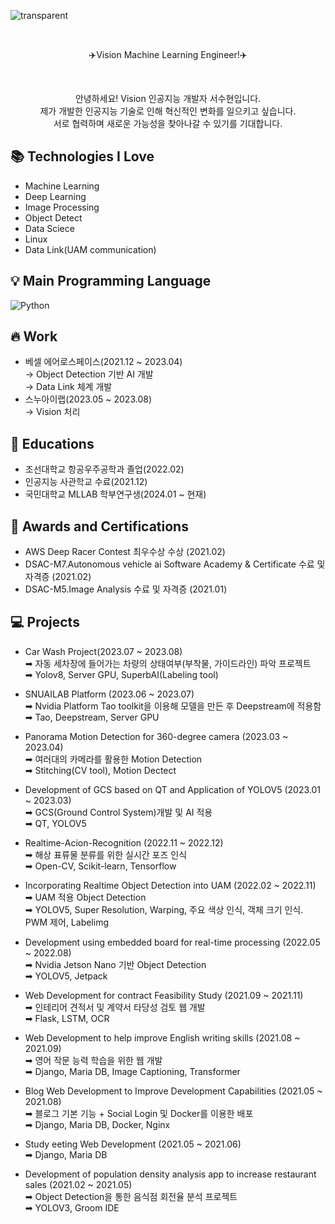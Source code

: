 <p align= "center">

![transparent](https://capsule-render.vercel.app/api?type=transparent&fontColor=703ee5&text=Soohyeon's%20GitHub%20&height=150&fontSize=60&desc=Welcome!&descAlignY=75&descAlign=60)
</p>

<br>

<p align = "center">
✈️Vision Machine Learning Engineer!✈️
</p> 

<br>

<p align= "center">
안녕하세요! Vision 인공지능 개발자 서수현입니다.<br>
제가 개발한 인공지능 기술로 인해 혁신적인 변화를 일으키고 싶습니다.<br>
서로 협력하며 새로운 가능성을 찾아나갈 수 있기를 기대합니다.<br>
</p>

## 📚 Technologies I Love

- Machine Learning
- Deep Learning
- Image Processing
- Object Detect
- Data Sciece
- Linux
- Data Link(UAM communication)

## 💡 Main Programming Language
<img alt="Python" src="https://img.shields.io/badge/python%20-%2314354C.svg?&style=for-the-badge&logo=python&logoColor=white"/>

## 🔥 Work

 - 베셀 에어로스페이스(2021.12 ~ 2023.04)<br>
   → Object Detection 기반 AI 개발<br>
   → Data Link 체계 개발<br>
 - 스누아이랩(2023.05 ~ 2023.08)<br>
   → Vision 처리
   
## 🏫 Educations

- 조선대학교 항공우주공학과 졸업(2022.02)
- 인공지능 사관학교 수료(2021.12)
- 국민대학교 MLLAB 학부연구생(2024.01 ~ 현재)

## 🙋 Awards and Certifications 

- AWS Deep Racer Contest 최우수상 수상 (2021.02)
- DSAC-M7.Autonomous vehicle ai Software Academy & Certificate 수료 및 자격증 (2021.02)
- DSAC-M5.Image Analysis 수료 및 자격증 (2021.01)

## 💻 Projects

-  Car Wash Project(2023.07 ~ 2023.08)<br>
   ➡ 자동 세차장에 들어가는 차량의 상태여부(부착물, 가이드라인) 파악 프로젝트<br>
   ➡ Yolov8, Server GPU, SuperbAI(Labeling tool) <br>

- SNUAILAB Platform (2023.06 ~ 2023.07)<br>
   ➡ Nvidia Platform Tao toolkit을 이용해 모델을 만든 후 Deepstream에 적용함<br>
   ➡ Tao, Deepstream, Server GPU <br>

 - Panorama Motion Detection for 360-degree camera (2023.03 ~ 2023.04)<br>
   ➡ 여러대의 카메라를 활용한 Motion Detection<br>
   ➡ Stitching(CV tool), Motion Dectect<br>
   
 - Development of GCS based on QT and Application of YOLOV5 (2023.01 ~ 2023.03)<br>
   ➡ GCS(Ground Control System)개발 및 AI 적용<br>
   ➡ QT, YOLOV5<br>
   
 - Realtime-Acion-Recognition (2022.11 ~ 2022.12)<br>
    ➡ 해상 표류물 분류를 위한 실시간 포즈 인식<br>
    ➡ Open-CV, Scikit-learn, Tensorflow<br>
    
 - Incorporating Realtime Object Detection into UAM (2022.02 ~ 2022.11)<br>
   ➡ UAM 적용 Object Detection<br>
   ➡ YOLOV5, Super Resolution, Warping, 주요 색상 인식, 객체 크기 인식. PWM 제어, Labelimg<br>
   
 - Development using embedded board for real-time processing (2022.05 ~ 2022.08)<br>
   ➡ Nvidia Jetson Nano 기반 Object Detection<br>
   ➡ YOLOV5, Jetpack<br>
   
 - Web Development for contract Feasibility Study (2021.09 ~ 2021.11)<br>
   ➡ 인테리어 견적서 및 계약서 타당성 검토 웹 개발<br>
   ➡ Flask, LSTM, OCR<br>
   
 - Web Development to help improve English writing skills (2021.08 ~ 2021.09)<br>
   ➡ 영어 작문 능력 학습을 위한 웹 개발<br> 
   ➡ Django, Maria DB, Image Captioning, Transformer<br>
   
 - Blog Web Development to Improve Development Capabilities (2021.05 ~ 2021.08)<br>
   ➡ 블로그 기본 기능 + Social Login 및 Docker를 이용한 배포<br> 
   ➡ Django, Maria DB, Docker, Nginx<br>
   
 - Study eeting Web Development (2021.05 ~ 2021.06)<br>
   ➡ Django, Maria DB<br>
 
 - Development of population density analysis app to increase restaurant sales (2021.02 ~ 2021.05)<br>
   ➡ Object Detection을 통한 음식점 회전율 분석 프로젝트<br> 
   ➡ YOLOV3, Groom IDE<br>





   

   
    
